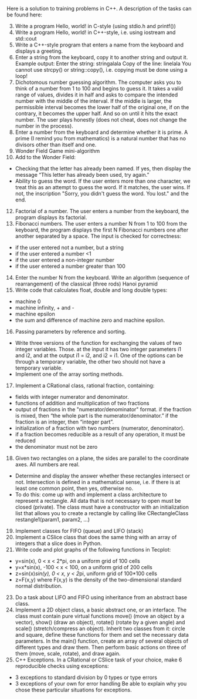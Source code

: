 Here is a solution to training problems in C++. A description of the tasks can be found here:

3. Write a program Hello, world! in C-style (using stdio.h and printf())
5. Write a program Hello, world! in C++-style, i.e. using iostream and std::cout
6. Write a C++-style program that enters a name from the keyboard and displays a greeting.
7. Enter a string from the keyboard, copy it to another string and output it. Example output:
Enter the string: stringalala
Copy of the line: linelala
You cannot use strcpy() or string::copy(), i.e. copying must be done using a loop!
8. Dichotomous number guessing algorithm. The computer asks you to think of a number from 1 to 100 and begins to guess it. It takes a valid range of values, divides it in half and asks to compare the intended number with the middle of the interval. If the middle is larger, the permissible interval becomes the lower half of the original one, if on the contrary, it becomes the upper half. And so on until it hits the exact number. The user plays honestly (does not cheat, does not change the number in the process).
9. Enter a number from the keyboard and determine whether it is prime. A prime (I remind you from mathematics) is a natural number that has no divisors other than itself and one.
10. Wonder Field Game mini-algorithm
11. Add to the Wonder Field:
- Checking that the letter has already been named. If yes, then display the message “This letter has already been used, try again.”
- Ability to guess the word. If the user enters more than one character, we treat this as an attempt to guess the word. If it matches, the user wins. If not, the inscription "Sorry, you didn't guess the word. You lost." and the end.
12. Factorial of a number. The user enters a number from the keyboard, the program displays its factorial.
13. Fibonacci numbers. The user enters a number N from 1 to 100 from the keyboard, the program displays the first N Fibonacci numbers one after another separated by a space. The input is checked for correctness:
- if the user entered not a number, but a string
- if the user entered a number <1
- if the user entered a non-integer number
- if the user entered a number greater than 100
14. Enter the number N from the keyboard. Write an algorithm (sequence of rearrangement) of the classical (three rods) Hanoi pyramid
15. Write code that calculates float, double and long double types:
- machine 0
- machine infinity, + and -
- machine epsilon
- the sum and difference of machine zero and machine epsilon.
16. Passing parameters by reference and sorting.
- Write three versions of the function for exchanging the values ​​of two integer variables. Those. at the input it has two integer parameters i1 and i2, and at the output i1 = i2, and i2 = i1. One of the options can be through a temporary variable, the other two should not have a temporary variable.
- Implement one of the array sorting methods.
17. Implement a CRational class, rational fraction, containing:
- fields with integer numerator and denominator.
- functions of addition and multiplication of two fractions
- output of fractions in the "numerator/denominator" format. if the fraction is mixed, then “the whole part is the numerator/denominator.” if the fraction is an integer, then “integer part”.
- initialization of a fraction with two numbers (numerator, denominator).
- if a fraction becomes reducible as a result of any operation, it must be reduced
- the denominator must not be zero
18. Given two rectangles on a plane, the sides are parallel to the coordinate axes. All numbers are real.
- Determine and display the answer whether these rectangles intersect or not. Intersection is defined in a mathematical sense, i.e. if there is at least one common point, then yes, otherwise no.
- To do this: come up with and implement a class architecture to represent a rectangle. All data that is not necessary to open must be closed (private). The class must have a constructor with an initialization list that allows you to create a rectangle by calling like
CRectangleClass restangle1(param1, param2, ...)
19. Implement classes for FIFO (queue) and LIFO (stack)
20. Implement a CSlice class that does the same thing with an array of integers that a slice does in Python.
22. Write code and plot graphs of the following functions in Tecplot:
- y=sin(x), 0 < x < 2*pi, on a uniform grid of 100 cells
- y=x*sin(x), -100 < x < 100, on a uniform grid of 200 cells
- z=sin(x)*sin(y), 0 < x, y < 2*pi, uniform grid of 100*100 cells
- z=F(x,y) where F(x,y) is the density of the two-dimensional standard normal distribution.
23. Do a task about LIFO and FIFO using inheritance from an abstract base class.
24. Implement a 2D object class, a basic abstract one, or an interface. The class must contain pure virtual functions move() (move an object by a vector), show() (draw an object), rotate() (rotate by a given angle) and scale() (stretch/compress an object). Inherit two classes from it: circle and square, define these functions for them and set the necessary data parameters. In the main() function, create an array of several objects of different types and draw them. Then perform basic actions on three of them (move, scale, rotate), and draw again.
25. C++ Exceptions. In a CRational or CSlice task of your choice, make 6 reproducible checks using exceptions:
- 3 exceptions to standard division by 0 types or type errors
- 3 exceptions of your own for error handling
Be able to explain why you chose these particular situations for exceptions.
